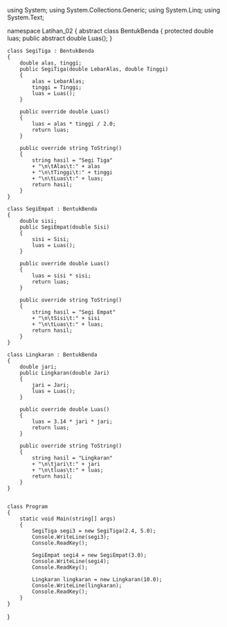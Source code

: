 using System;
using System.Collections.Generic;
using System.Linq;
using System.Text;

namespace Latihan_02
{
    abstract class BentukBenda
    {
        protected double luas;
        public abstract double Luas();
    }

    class SegiTiga : BentukBenda
    {
        double alas, tinggi;
        public SegiTiga(double LebarAlas, double Tinggi)
        {
            alas = LebarAlas;
            tinggi = Tinggi;
            luas = Luas();
        }

        public override double Luas()
        {
            luas = alas * tinggi / 2.0;
            return luas;
        }

        public override string ToString()
        {
            string hasil = "Segi Tiga"
            + "\n\tAlas\t:" + alas
            + "\n\tTinggi\t:" + tinggi
            + "\n\tLuas\t:" + luas;
            return hasil;
        }
    }

    class SegiEmpat : BentukBenda
    {
        double sisi;
        public SegiEmpat(double Sisi)
        {
            sisi = Sisi;
            luas = Luas();
        }

        public override double Luas()
        {
            luas = sisi * sisi;
            return luas;
        }

        public override string ToString()
        {
            string hasil = "Segi Empat"
            + "\n\tSisi\t:" + sisi
            + "\n\tLuas\t:" + luas;
            return hasil;
        }
    }

    class Lingkaran : BentukBenda
    {
        double jari;
        public Lingkaran(double Jari)
        {
            jari = Jari;
            luas = Luas();
        }

        public override double Luas()
        {
            luas = 3.14 * jari * jari;
            return luas;
        }

        public override string ToString()
        {
            string hasil = "Lingkaran"
            + "\n\tjari\t:" + jari
            + "\n\tluas\t:" + luas;
            return hasil;
        }
    }


    class Program
    {
        static void Main(string[] args)
        {
            SegiTiga segi3 = new SegiTiga(2.4, 5.0);
            Console.WriteLine(segi3);
            Console.ReadKey();

            SegiEmpat segi4 = new SegiEmpat(3.0);
            Console.WriteLine(segi4);
            Console.ReadKey();

            Lingkaran lingkaran = new Lingkaran(10.0);
            Console.WriteLine(lingkaran);
            Console.ReadKey();
        }
    }
}
